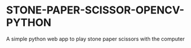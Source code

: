 # STONE-PAPER-SCISSOR-OPENCV-PYTHON

A simple python web app to play stone paper scissors with the computer
